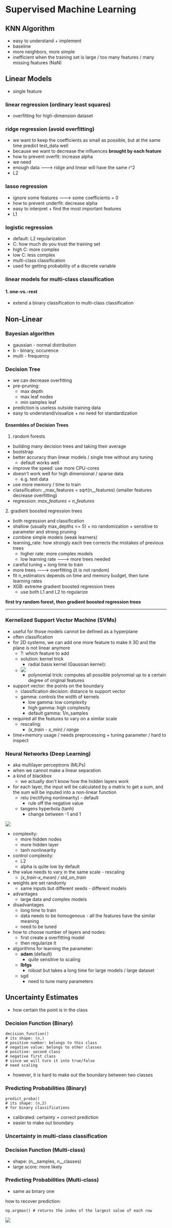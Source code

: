 # Supervised Machine Learning

## KNN Algorithm

* easy to understand + implement
* baseline
* more neighbors, more simple&#x20;
* inefficient when the training set is large / too many features / many missing features (NaN)



## Linear Models

* single feature&#x20;

### linear regression (ordinary least squares)

* overfitting for high-dimension dataset



### ridge regression (avoid overfitting)

* we want to keep the coefficients as small as possible, but at the same time predict test\_data well
* because we want to decrease the influences **brought by each feature**
* how to prevent overfit: increase alpha
* we need&#x20;
* enough data ---> ridge and linear will have the same r^2
* L2



### lasso regression

* ignore some features ---> some coefficients = 0
* how to prevent underfit: decrease alpha
* easy to interpret + find the most important features
* L1



### logistic regression

* default: L2 regularization
* C: how much do you trust the training set
* high C: more complex
* low C: less complex
* multi-class classification
* used for getting probability of a discrete variable



### linear models for multi-class classification

#### 1. one-vs.-rest

* extend a binary classification to multi-class classification



## Non-Linear

### Bayesian algorithm&#x20;

* gaussian - normal distribution
* b - binary, occurence
* multi - frequency

### Decision Tree

* we can decrease overfitting
* pre-pruning:
  * max depth
  * max leaf nodes
  * min samples leaf&#x20;
* prediction is useless outside training data
* easy to understand/visualize + no need for standardization&#x20;

#### Ensembles of Decision Trees

1. random forests

* building many decision trees and taking their average
* bootstrap
* better accuracy than linear models / single tree without any tuning
  * default works well
* improve the speed: use more CPU-cores
* doesn't work well for high dimensional / sparse data
  * e.g. text data
* use more memory / time to train
* classification: _max\_features = sqrt(n\__features) (smaller features decrease overfitting)
* regression: _max\_features = n\_features_



2\. gradient boosted regression trees

* both regression and classification
* shallow (usually max\_depths <= 5) + no randomization + sensitive to parameter and strong pruning
* combine simple models (weak learners)
* learning\_rate: how strongly each tree corrects the mistakes of previous trees
  * higher rate: more complex models
  * low learning rate ---> more trees needed
* careful tuning + long time to train
* more trees ---> overfitting (it is not random)
* fit n\_estimators depends on time and memory budget, then tune learning rates
* XGB: extreme gradient boosted regression trees
  * use both L1 and L2 to regularize

**first try random forest, then gradient boosted regression trees**

****

### **Kernelized Support Vector Machine (SVMs)**

* useful for those models cannot be defined as a hyperplane
* often classification
* for 2D systems, we can add one more feature to make it 3D and the plane is not linear anymore
  * ?: which feature to add
  * solution: kernel trick
    * radial basis kernel (Gaussian kernel):
  * ![](<.gitbook/assets/Screen Shot 2022-06-06 at 3.33.55 PM.png>)
    * polynomial trick: computes all possible polynomial up to a certain degree of original features
* support vector: the points on the boundary
  * classification decision: distance to support vector
  * gamma: controls the width of kernels
    * low gamma: low complexity
    * high gamma: high complexity
    * default gamma: 1/n\_samples
* required all the features to vary on a similar scale
  * rescaling:
    * _(x\_train - x\_min) / range_
* time+memory usage / needs preprocessing + tuning parameter / hard to inspect



### Neural Networks (Deep Learning)

* aka multilayer perceptrons (MLPs)
* when we cannot make a linear separation&#x20;
* &#x20;a kind of blackbox&#x20;
  * we actually don't know how the hidden layers work
* for each layer, the input will be calculated by a matrix to get a sum, and the sum will be inputed into a non-linear function
  * relu (rectifying nonlinearity) - default
    * rule off the negative value
  * tangens hyperbola (tanh)
    * change between -1 and 1

![](<.gitbook/assets/Screen Shot 2022-06-07 at 10.26.00 AM.png>)

* &#x20;complexity:
  * more hidden nodes
  * more hidden layer
  * tanh nonlinearity
* control complexity:&#x20;
  * L2
  * alpha is quite low by default
* the value needs to vary in the same scale - rescaling
  * _(x\_train-x\_mean) / std\_on\_train_
* weights are set randomly&#x20;
  * same inputs but different seeds - different models
* advantages
  * large data and complex models
* disadvantages
  * long time to train
  * data needs to be homogenous - all the features have the similar meaning
  * need to be tuned
* how to choose number of layers and nodes:
  * first create a overfitting model
  * then regularize it
* algorithms for learning the parameter:
  * **adam** (default)
    * &#x20;quite sensitive to scaling
  * **lbfgs**&#x20;
    * robust but takes a long time for large models / large dataset
  * sgd
    * need to tune many parameters



## Uncertainty Estimates

* how certain the point is in the class



### Decision Function (Binary)

```
decision_function()
# its shape: (n,)
# positive number: belongs to this class
# negative value: belongs to other classes
# positive: second class
# negative first class
# since we will turn it into true/false
# need scaling
```

* however, it is hard to make out the boundary between two classes



### Predicting Probabilities (Binary)

```
predict_proba()
# its shape: (n,2) 
# for binary classifications
```

* calibrated: certainty = correct prediction
* easier to make out boundary



### Uncertainty in multi-class classification

### Decision Function (Multi-class)

* shape: (n\__samples, n\__classes)
* large score: more likely



### Predicting Probabilities (Multi-class)

* same as binary one&#x20;

how to recover prediction:&#x20;

```
np.argmax() # returns the index of the largest value of each row
```

![](<.gitbook/assets/Screen Shot 2022-06-07 at 2.58.12 PM.png>)


